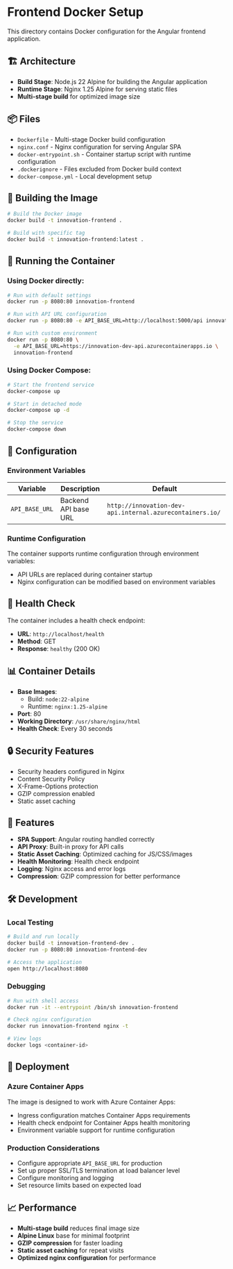 # Frontend Docker Setup

This directory contains Docker configuration for the Angular frontend application.

## 🏗️ Architecture

- **Build Stage**: Node.js 22 Alpine for building the Angular application
- **Runtime Stage**: Nginx 1.25 Alpine for serving static files
- **Multi-stage build** for optimized image size

## 📦 Files

- `Dockerfile` - Multi-stage Docker build configuration
- `nginx.conf` - Nginx configuration for serving Angular SPA
- `docker-entrypoint.sh` - Container startup script with runtime configuration
- `.dockerignore` - Files excluded from Docker build context
- `docker-compose.yml` - Local development setup

## 🚀 Building the Image

```bash
# Build the Docker image
docker build -t innovation-frontend .

# Build with specific tag
docker build -t innovation-frontend:latest .
```

## 🏃 Running the Container

### Using Docker directly:
```bash
# Run with default settings
docker run -p 8080:80 innovation-frontend

# Run with API URL configuration
docker run -p 8080:80 -e API_BASE_URL=http://localhost:5000/api innovation-frontend

# Run with custom environment
docker run -p 8080:80 \
  -e API_BASE_URL=https://innovation-dev-api.azurecontainerapps.io \
  innovation-frontend
```

### Using Docker Compose:
```bash
# Start the frontend service
docker-compose up

# Start in detached mode
docker-compose up -d

# Stop the service
docker-compose down
```

## 🔧 Configuration

### Environment Variables

| Variable | Description | Default |
|----------|-------------|---------|
| `API_BASE_URL` | Backend API base URL | `http://innovation-dev-api.internal.azurecontainers.io/` |

### Runtime Configuration

The container supports runtime configuration through environment variables:
- API URLs are replaced during container startup
- Nginx configuration can be modified based on environment variables

## 🏥 Health Check

The container includes a health check endpoint:
- **URL**: `http://localhost/health`
- **Method**: GET
- **Response**: `healthy` (200 OK)

## 📊 Container Details

- **Base Images**: 
  - Build: `node:22-alpine`
  - Runtime: `nginx:1.25-alpine`
- **Port**: 80
- **Working Directory**: `/usr/share/nginx/html`
- **Health Check**: Every 30 seconds

## 🔒 Security Features

- Security headers configured in Nginx
- Content Security Policy
- X-Frame-Options protection
- GZIP compression enabled
- Static asset caching

## 📱 Features

- **SPA Support**: Angular routing handled correctly
- **API Proxy**: Built-in proxy for API calls
- **Static Asset Caching**: Optimized caching for JS/CSS/images
- **Health Monitoring**: Health check endpoint
- **Logging**: Nginx access and error logs
- **Compression**: GZIP compression for better performance

## 🛠️ Development

### Local Testing
```bash
# Build and run locally
docker build -t innovation-frontend-dev .
docker run -p 8080:80 innovation-frontend-dev

# Access the application
open http://localhost:8080
```

### Debugging
```bash
# Run with shell access
docker run -it --entrypoint /bin/sh innovation-frontend

# Check nginx configuration
docker run innovation-frontend nginx -t

# View logs
docker logs <container-id>
```

## 🚀 Deployment

### Azure Container Apps
The image is designed to work with Azure Container Apps:
- Ingress configuration matches Container Apps requirements
- Health check endpoint for Container Apps health monitoring
- Environment variable support for runtime configuration

### Production Considerations
- Configure appropriate `API_BASE_URL` for production
- Set up proper SSL/TLS termination at load balancer level
- Configure monitoring and logging
- Set resource limits based on expected load

## 📈 Performance

- **Multi-stage build** reduces final image size
- **Alpine Linux** base for minimal footprint
- **GZIP compression** for faster loading
- **Static asset caching** for repeat visits
- **Optimized nginx configuration** for performance
